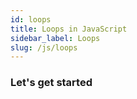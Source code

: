 ```yaml
---
id: loops
title: Loops in JavaScript
sidebar_label: Loops
slug: /js/loops
---
```


### Let's get started